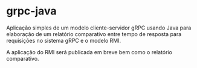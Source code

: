 # grpc-java
Aplicação simples de um modelo cliente-servidor gRPC usando Java
para elaboração de um relatório comparativo entre tempo de resposta para requisições no sistema gRPC
e o modelo RMI.

A aplicação do RMI será publicada em breve bem como o relatório comparativo.
